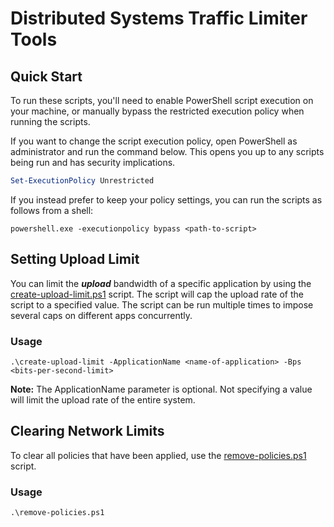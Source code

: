# Distributed Systems Traffic Limiter Tools

## Quick Start

To run these scripts, you'll need to enable PowerShell script execution on your machine, or manually bypass the restricted execution policy when running the scripts.

If you want to change the script execution policy, open PowerShell as administrator and run the command below. This opens you up to any scripts being run and has security implications.
```ps1
Set-ExecutionPolicy Unrestricted
```

If you instead prefer to keep your policy settings, you can run the scripts as follows from a shell:

```
powershell.exe -executionpolicy bypass <path-to-script>
```

## Setting Upload Limit

You can limit the ***upload*** bandwidth of a specific application by using the [create-upload-limit.ps1](/PowerShell%20Scripts/create-upload-limit.ps1) script. The script will cap the upload rate of the script to a specified value. The script can be run multiple times to impose several caps on different apps concurrently.

### Usage

```
.\create-upload-limit -ApplicationName <name-of-application> -Bps <bits-per-second-limit>
```

**Note:** The ApplicationName parameter is optional. Not specifying a value will limit the upload rate of the entire system.

## Clearing Network Limits

To clear all policies that have been applied, use the [remove-policies.ps1](/PowerShell%20Scripts/remove-policies.ps1) script.

### Usage
```
.\remove-policies.ps1
```